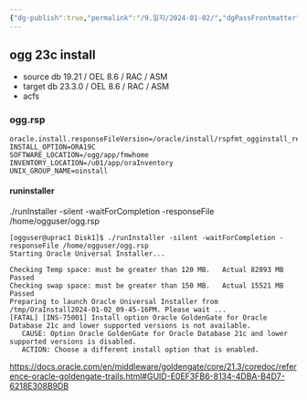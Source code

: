 ```yaml
---
{"dg-publish":true,"permalink":"/9.일지/2024-01-02/","dgPassFrontmatter":true,"noteIcon":""}
---
```


## ogg 23c install

- source db 19.21 / OEL 8.6 / RAC / ASM
- target db 23.3.0 / OEL 8.6 / RAC / ASM
- acfs 
### ogg.rsp
```
oracle.install.responseFileVersion=/oracle/install/rspfmt_ogginstall_response_schema_v23_1_0
INSTALL_OPTION=ORA19C
SOFTWARE_LOCATION=/ogg/app/fmwhome
INVENTORY_LOCATION=/u01/app/oraInventory
UNIX_GROUP_NAME=oinstall
```
#### runinstaller
 ./runInstaller -silent -waitForCompletion -responseFile /home/ogguser/ogg.rsp
```
[ogguser@uprac1 Disk1]$ ./runInstaller -silent -waitForCompletion -responseFile /home/ogguser/ogg.rsp
Starting Oracle Universal Installer...

Checking Temp space: must be greater than 120 MB.   Actual 82893 MB    Passed
Checking swap space: must be greater than 150 MB.   Actual 15521 MB    Passed
Preparing to launch Oracle Universal Installer from /tmp/OraInstall2024-01-02_09-45-16PM. Please wait ...
[FATAL] [INS-75001] Install option Oracle GoldenGate for Oracle Database 21c and lower supported versions is not available.
   CAUSE: Option Oracle GoldenGate for Oracle Database 21c and lower supported versions is disabled.
   ACTION: Choose a different install option that is enabled.
```


https://docs.oracle.com/en/middleware/goldengate/core/21.3/coredoc/reference-oracle-goldengate-trails.html#GUID-E0EF3FB6-8134-4DBA-B4D7-6218E308B9DB